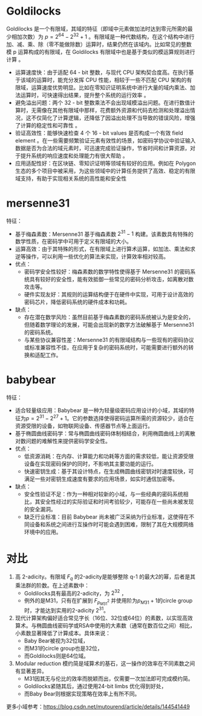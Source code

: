 # Goldilocks
Goldilocks 是一个有限域，其域的特征（即域中元素做加法时达到零元所需的最少相加次数）为 $p=2^{64}−2^{32}+1$ 。有限域是一种代数结构，在这个结构中进行加、减、乘、除（零不能做除数）运算时，结果仍然在该域内。比如常见的整数模 p 运算构成的有限域，在 Goldilocks 有限域中也是基于类似的模运算规则进行计算 。
* 运算速度快：由于适配 64 - bit 整数，与现代 CPU 架构契合度高。在执行基于该域的运算时，能充分发挥 CPU 性能，相较于一些不匹配 CPU 架构的有限域，运算速度优势明显。比如在零知识证明系统中进行大量的域内乘法、加法运算时，可快速得出结果，提升整个系统的运行效率 。
* 避免溢出问题：两个 32 - bit 整数乘法不会出现域模溢出问题。在进行数值计算时，无需像在其他有限域中那样，花费额外资源和代码去检测和处理溢出情况，这不仅简化了计算逻辑，还降低了因溢出处理不当导致的错误风险，增强了计算的稳定性和可靠性 。
* 验证高效性：能够快速检查 4 个 16 - bit values 是否构成一个有效 field element 。在一些需要频繁验证元素有效性的场景，如密码学协议中验证输入数据是否为合法的域元素时，可迅速完成验证操作，节省时间和计算资源，对于提升系统的响应速度和处理能力有很大帮助 。
* 应用适配性好：在区块链、零知识证明等领域有较好的应用。例如在 Polygon 生态的多个项目中被采用，为这些领域中的计算任务提供了高效、稳定的有限域支持，有助于实现相关系统的高性能和安全性 


# mersenne31
特征：
* 基于梅森素数：Mersenne31 基于梅森素数 $2^31 - 1$ 构建。该素数具有特殊的数学性质，在密码学中可用于定义有限域的大小。
* 运算高效：由于其特殊的形式，在有限域上进行算术运算，如加法、乘法和求逆等操作，可以利用一些优化的算法来实现，计算效率相对较高。
* 优点：
    * 密码学安全性较好：梅森素数的数学特性使得基于 Mersenne31 的密码系统具有较好的安全性，能有效抵御一些常见的密码分析攻击，如离散对数攻击等。
    * 硬件实现友好：其规则的运算结构便于在硬件中实现，可用于设计高效的密码芯片，降低密码系统的硬件成本和功耗。
* 缺点：
    * 存在潜在数学风险：虽然目前基于梅森素数的密码系统被认为是安全的，但随着数学理论的发展，可能会出现新的数学方法破解基于 Mersenne31 的密码系统。
    * 与某些协议兼容性差：Mersenne31 的有限域结构与一些现有的密码协议或标准兼容性不佳，在应用于复杂的密码系统时，可能需要进行额外的转换和适配工作。


# babybear
特征：
* 适合轻量级应用：Babybear 是一种为轻量级密码应用设计的小域，其域的特征为$p=2^{31}-2^{27}+1$。它的参数选择使得密码运算所需的资源较少，适合在资源受限的设备，如物联网设备、传感器节点等上面运行。
* 基于椭圆曲线密码学：常与椭圆曲线密码体制相结合，利用椭圆曲线上的离散对数问题的难解性来提供密码学安全性。
* 优点：
    * 低资源消耗：在内存、计算能力和功耗等方面的需求较低，能让资源受限设备在实现密码保护的同时，不影响其主要功能的运行。
    * 快速密钥生成：基于其设计特点，在生成椭圆曲线密钥对时速度较快，可满足一些对密钥生成速度有要求的应用场景，如实时通信加密等。
* 缺点：
    * 安全性验证不足：作为一种相对较新的小域，与一些经典的密码系统相比，其安全性经过的实际验证和时间考验较少，可能存在一些尚未被发现的安全漏洞。
    * 缺乏行业标准：目前 Babybear 尚未被广泛采纳为行业标准，这使得在不同设备和系统之间进行互操作时可能会遇到困难，限制了其在大规模网络环境中的应用。

# 对比
1. 高 2-adicity。有限域 $F_q$  的2-adicity是能够整除 q-1 的最大2的幂，后者是其乘法群的阶数。在上述素数中：
    * Goldilocks具有最高的2-adicity，为 $2^{32}$  ，
    * 例外的是M31，只有在扩展到 $F_{p^2_{M31}}$ 并使用阶为$p_{M31}+1$的circle group时，才能达到实用的2-adicity $2^31$。
2. 现代计算架构偏好适合常见字长（16位、32位或64位）的素数，以实现高效算术。与椭圆曲线密码学或RSA中使用的大素数（通常在数百位之间）相比，小素数显著降低了计算成本。具体来说：
    * Baby Bear被视为32位域，
    * 而M31的circle group也是32位，
    * 而Goldilocks则是64位域。
3. Modular reduction 模约简是域算术的基石，这一操作的效率在不同素数之间有显著差异。
    * M31因其无与伦比的效率而脱颖而出，仅需要一次加法即可完成模约简。
    * Goldilocks紧随其后，通过使用24-bit limbs 优化得到好处，
    * 而Baby Bear则根据实现策略在效率上有所不同。


更多小域参考：https://blog.csdn.net/mutourend/article/details/144541449